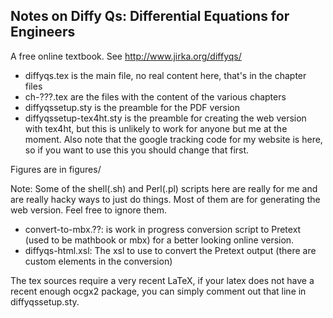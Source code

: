 Notes on Diffy Qs: Differential Equations for Engineers
-------------------------------------------------------

A free online textbook.  See http://www.jirka.org/diffyqs/

* diffyqs.tex is the main file, no real content here, that's in the chapter files
* ch-???.tex are the files with the content of the various chapters
* diffyqssetup.sty is the preamble for the PDF version
* diffyqssetup-tex4ht.sty is the preamble for creating the web version with tex4ht, but this is unlikely to work for anyone but me at the moment.  Also note that the google tracking code for my website is here, so if you want to use this you should change that first.

Figures are in figures/

Note: Some of the shell(.sh) and Perl(.pl) scripts here are really for me and are really hacky ways to just do things.  Most of them are for generating the web version.  Feel free to ignore them.

* convert-to-mbx.??: is work in progress conversion script to Pretext (used to be mathbook or mbx) for a better looking online version.
* diffyqs-html.xsl: The xsl to use to convert the Pretext output (there are custom elements in the conversion)

The tex sources require a very recent LaTeX, if your latex does not have a recent enough ocgx2 package, you can simply comment out that line in
diffyqssetup.sty.
